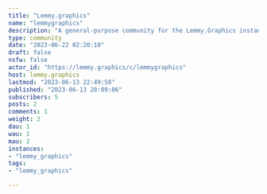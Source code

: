 ```yaml
---
title: "Lemmy.graphics" 
name: "lemmygraphics"
description: "A general-purpose community for the Lemmy.Graphics instance."
type: community
date: "2023-06-22 02:20:10"
draft: false
nsfw: false
actor_id: "https://lemmy.graphics/c/lemmygraphics"
host: lemmy.graphics
lastmod: "2023-06-13 22:49:58"
published: "2023-06-13 20:09:06"
subscribers: 5
posts: 2
comments: 1
weight: 2
dau: 1
wau: 1
mau: 2
instances:
- "lemmy_graphics"
tags: 
- "lemmy_graphics"

---
```

